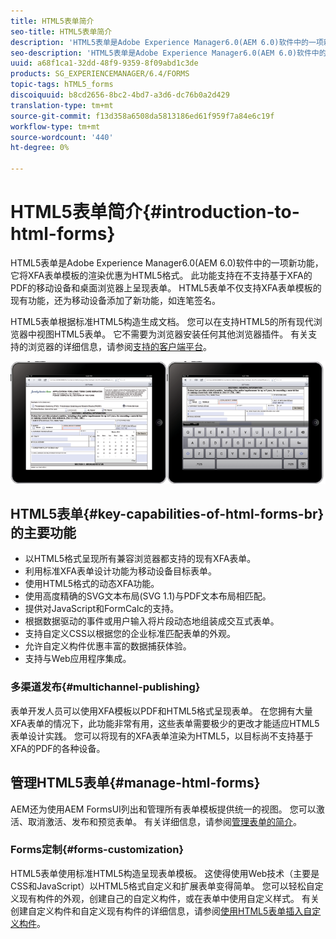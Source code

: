 ```yaml
---
title: HTML5表单简介
seo-title: HTML5表单简介
description: 'HTML5表单是Adobe Experience Manager6.0(AEM 6.0)软件中的一项新功能，它将XFA表单模板的渲染优惠为HTML5格式。 '
seo-description: 'HTML5表单是Adobe Experience Manager6.0(AEM 6.0)软件中的一项新功能，它将XFA表单模板的渲染优惠为HTML5格式。 '
uuid: a68f1ca1-32dd-48f9-9359-8f09abd1c3de
products: SG_EXPERIENCEMANAGER/6.4/FORMS
topic-tags: hTML5_forms
discoiquuid: b8cd2656-8bc2-4bd7-a3d6-dc76b0a2d429
translation-type: tm+mt
source-git-commit: f13d358a6508da5813186ed61f959f7a84e6c19f
workflow-type: tm+mt
source-wordcount: '440'
ht-degree: 0%

---
```



# HTML5表单简介{#introduction-to-html-forms}

HTML5表单是Adobe Experience Manager6.0(AEM 6.0)软件中的一项新功能，它将XFA表单模板的渲染优惠为HTML5格式。 此功能支持在不支持基于XFA的PDF的移动设备和桌面浏览器上呈现表单。 HTML5表单不仅支持XFA表单模板的现有功能，还为移动设备添加了新功能，如连笔签名。

HTML5表单根据标准HTML5构造生成文档。 您可以在支持HTML5的所有现代浏览器中视图HTML5表单。 它不需要为浏览器安装任何其他浏览器插件。 有关支持的浏览器的详细信息，请参阅[支持的客户端平台](https://adobe.com/go/learn_aemforms_supportedplatforms_63)。

![](do-not-localize/mobile_form_on_an_ipad_date_14.png)

## HTML5表单{#key-capabilities-of-html-forms-br}的主要功能

* 以HTML5格式呈现所有兼容浏览器都支持的现有XFA表单。
* 利用标准XFA表单设计功能为移动设备目标表单。
* 使用HTML5格式的动态XFA功能。
* 使用高度精确的SVG文本布局(SVG 1.1)与PDF文本布局相匹配。
* 提供对JavaScript和FormCalc的支持。
* 根据数据驱动的事件或用户输入将片段动态地组装成交互式表单。
* 支持自定义CSS以根据您的企业标准匹配表单的外观。
* 允许自定义构件优惠丰富的数据捕获体验。
* 支持与Web应用程序集成。

### 多渠道发布{#multichannel-publishing}

表单开发人员可以使用XFA模板以PDF和HTML5格式呈现表单。 在您拥有大量XFA表单的情况下，此功能非常有用，这些表单需要极少的更改才能适应HTML5表单设计实践。 您可以将现有的XFA表单渲染为HTML5，以目标尚不支持基于XFA的PDF的各种设备。

## 管理HTML5表单{#manage-html-forms}

AEM还为使用AEM FormsUI列出和管理所有表单模板提供统一的视图。 您可以激活、取消激活、发布和预览表单。 有关详细信息，请参阅[管理表单的简介](/help/forms/using/introduction-managing-forms.md)。

### Forms定制{#forms-customization}

HTML5表单使用标准HTML5构造呈现表单模板。 这使得使用Web技术（主要是CSS和JavaScript）以HTML5格式自定义和扩展表单变得简单。 您可以轻松自定义现有构件的外观，创建自己的自定义构件，或在表单中使用自定义样式。 有关创建自定义构件和自定义现有构件的详细信息，请参阅[使用HTML5表单插入自定义构件](/help/forms/using/custom-widgets.md)。

